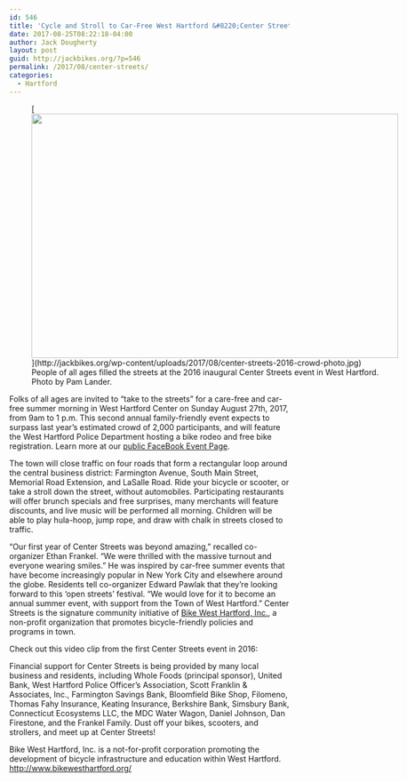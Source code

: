 ```yaml
---
id: 546
title: 'Cycle and Stroll to Car-Free West Hartford &#8220;Center Streets&#8221; on Sunday Aug 27th'
date: 2017-08-25T08:22:18-04:00
author: Jack Dougherty
layout: post
guid: http://jackbikes.org/?p=546
permalink: /2017/08/center-streets/
categories:
  - Hartford
---
```

<figure id="attachment_547" aria-describedby="caption-attachment-547" style="width: 660px" class="wp-caption aligncenter">[<img class="wp-image-547 size-large" src="http://jackbikes.org/wp-content/uploads/2017/08/center-streets-2016-crowd-photo-1024x683.jpg" alt="" width="660" height="440" srcset="https://jackbikes.org/wp-content/uploads/2017/08/center-streets-2016-crowd-photo-1024x683.jpg 1024w, https://jackbikes.org/wp-content/uploads/2017/08/center-streets-2016-crowd-photo-300x200.jpg 300w, https://jackbikes.org/wp-content/uploads/2017/08/center-streets-2016-crowd-photo-768x512.jpg 768w" sizes="(max-width: 660px) 100vw, 660px" />](http://jackbikes.org/wp-content/uploads/2017/08/center-streets-2016-crowd-photo.jpg)<figcaption id="caption-attachment-547" class="wp-caption-text">People of all ages filled the streets at the 2016 inaugural Center Streets event in West Hartford. Photo by Pam Lander.</figcaption></figure> 

Folks of all ages are invited to &#8220;take to the streets&#8221; for a care-free and car-free summer morning in West Hartford Center on Sunday August 27th, 2017, from 9am to 1 p.m. This second annual family-friendly event expects to surpass last year’s estimated crowd of 2,000 participants, and will feature the West Hartford Police Department hosting a bike rodeo and free bike registration. Learn more at our [public FaceBook Event Page](https://www.facebook.com/events/1798643340165787).

The town will close traffic on four roads that form a rectangular loop around the central business district: Farmington Avenue, South Main Street, Memorial Road Extension, and LaSalle Road. Ride your bicycle or scooter, or take a stroll down the street, without automobiles. Participating restaurants will offer brunch specials and free surprises, many merchants will feature discounts, and live music will be performed all morning. Children will be able to play hula-hoop, jump rope, and draw with chalk in streets closed to traffic.

“Our first year of Center Streets was beyond amazing,” recalled co-organizer Ethan Frankel. “We were thrilled with the massive turnout and everyone wearing smiles.” He was inspired by car-free summer events that have become increasingly popular in New York City and elsewhere around the globe. Residents tell co-organizer Edward Pawlak that they’re looking forward to this ‘open streets’ festival. “We would love for it to become an annual summer event, with support from the Town of West Hartford.” Center Streets is the signature community initiative of [Bike West Hartford, Inc.](http://www.bikewesthartford.org/), a non-profit organization that promotes bicycle-friendly policies and programs in town.

Check out this video clip from the first Center Streets event in 2016:



Financial support for Center Streets is being provided by many local business and residents, including Whole Foods (principal sponsor), United Bank, West Hartford Police Officer’s Association, Scott Franklin & Associates, Inc., Farmington Savings Bank, Bloomfield Bike Shop, Filomeno, Thomas Fahy Insurance, Keating Insurance, Berkshire Bank, Simsbury Bank, Connecticut Ecosystems LLC, the MDC Water Wagon, Daniel Johnson, Dan Firestone, and the Frankel Family. Dust off your bikes, scooters, and strollers, and meet up at Center Streets!

Bike West Hartford, Inc. is a not-for-profit corporation promoting the development of bicycle infrastructure and education within West Hartford.  http://www.bikewesthartford.org/
